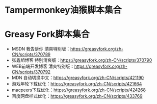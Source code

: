 # Tampermonkey油猴脚本集合


# Greasy Fork脚本集合
- MSDN 我告诉你 清爽特别版：https://greasyfork.org/zh-CN/scripts/370789
- 张鑫旭博客 特别清爽版：https://greasyfork.org/zh-CN/scripts/370790
- WEB前端开发博客 清爽特别版：https://greasyfork.org/zh-CN/scripts/370792
- MDN 自动切换中文：https://greasyfork.org/zh-CN/scripts/421190
- 游戏年轮下载优化：https://greasyfork.org/zh-CN/scripts/421664
- macpeers下载优化：https://greasyfork.org/zh-CN/scripts/424268
- 百度网盘样式优化：https://greasyfork.org/zh-CN/scripts/433769